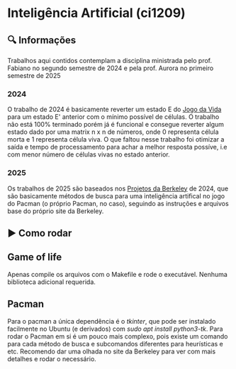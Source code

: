 # Inteligência Artificial (ci1209)

## 🔍 Informações
Trabalhos aqui contidos contemplam a disciplina ministrada pelo prof. Fabiano no segundo semestre de 2024 e pela prof. Aurora no primeiro semestre de 2025

### 2024
O trabalho de 2024 é basicamente reverter um estado E do [Jogo da Vida](https://pt.wikipedia.org/wiki/Jogo_da_vida) para um estado E' anterior com o mínimo possível de células. O trabalho não está 100% terminado porém já é funcional e consegue reverter algum estado dado por uma matrix n x n de números, onde 0 representa célula morta e 1 representa célula viva. O que faltou nesse trabalho foi otimizar a saída e tempo de processamento para achar a melhor resposta possíve, i.e com menor número de células vivas no estado anterior.

### 2025
Os trabalhos de 2025 são baseados nos [Projetos da Berkeley](https://inst.eecs.berkeley.edu/~cs188/fa24/) de 2024, que são basicamente métodos de busca para uma inteligência artifical no jogo do Pacman (o próprio Pacman, no caso), seguindo as instruções e arquivos base do próprio site da Berkeley.

## ▶️ Como rodar

## Game of life
Apenas compile os arquivos com o Makefile e rode o executável. Nenhuma biblioteca adicional requerida.

## Pacman
Para o pacman a única dependência é o *tkinter*, que pode ser instalado facilmente no Ubuntu (e derivados) com *sudo apt install python3-tk*.
Para rodar o Pacman em si é um pouco mais complexo, pois existe um comando para cada método de busca e subcomandos diferentes para heurísticas e etc. Recomendo dar uma olhada no site da Berkeley para ver com mais detalhes e rodar o necessário.